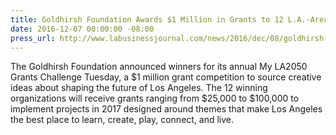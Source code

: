```yaml
---
title: Goldhirsh Foundation Awards $1 Million in Grants to 12 L.A.-Area Organization
date: 2016-12-07 00:00:00 -08:00
press_url: http://www.labusinessjournal.com/news/2016/dec/08/goldhirsh-foundation-awards-1-million-grants-12-l-/
---
```


The Goldhirsh Foundation announced winners for its annual My LA2050 Grants Challenge Tuesday, a $1 million grant competition to source creative ideas about shaping the future of Los Angeles. The 12 winning organizations will receive grants ranging from $25,000 to $100,000 to implement projects in 2017 designed around themes that make Los Angeles the best place to learn, create, play, connect, and live.
